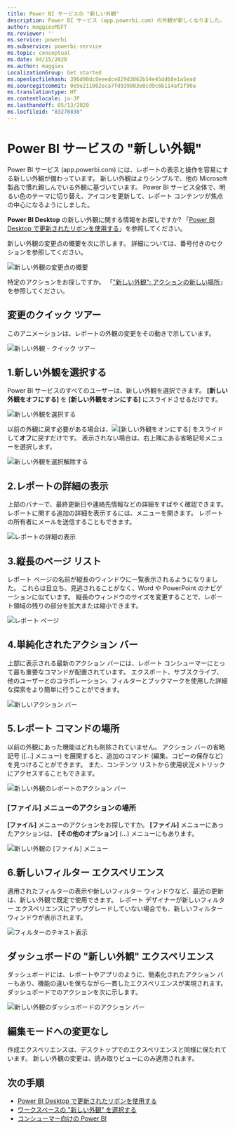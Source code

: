 ```yaml
---
title: Power BI サービスの "新しい外観"
description: Power BI サービス (app.powerbi.com) の外観が新しくなりました。 この記事では、新しい外観を使用してレポートを操作する方法について説明します。
author: maggiesMSFT
ms.reviewer: ''
ms.service: powerbi
ms.subservice: powerbi-service
ms.topic: conceptual
ms.date: 04/15/2020
ms.author: maggies
LocalizationGroup: Get started
ms.openlocfilehash: 396d98dc8eeedce829d3062b54e45dd68e1a5ead
ms.sourcegitcommit: 0e9e211082eca7fd939803e0cd9c6b114af2f90a
ms.translationtype: HT
ms.contentlocale: ja-JP
ms.lasthandoff: 05/13/2020
ms.locfileid: "83278838"
---
```

# <a name="the-new-look-of-the-power-bi-service"></a>Power BI サービスの "新しい外観"

Power BI サービス (app.powerbi.com) には、レポートの表示と操作を容易にする新しい外観が備わっています。 新しい外観はよりシンプルで、他の Microsoft 製品で慣れ親しんでいる外観に基づいています。 Power BI サービス全体で、明るい色のテーマに切り替え、アイコンを更新して、レポート コンテンツが焦点の中心になるようにしました。 

**Power BI Desktop** の新しい外観に関する情報をお探しですか?  「[Power BI Desktop で更新されたリボンを使用する](create-reports/desktop-ribbon.md)」を参照してください。

新しい外観の変更点の概要を次に示します。 詳細については、番号付きのセクションを参照してください。

![新しい外観の変更点の概要](media/service-new-look/power-bi-new-look-changes.png)

特定のアクションをお探しですか。 「["新しい外観": アクションの新しい場所](service-new-look-where-actions.md)」を参照してください。

## <a name="quick-tour-of-the-changes"></a>変更のクイック ツアー

このアニメーションは、レポートの外観の変更をその動きで示しています。

![新しい外観 - クイック ツアー](media/service-new-look/power-bi-new-look-quick-tour.gif)

## <a name="1-opt-in-to-the-new-look"></a>1.新しい外観を選択する

Power BI サービスのすべてのユーザーは、新しい外観を選択できます。 **[新しい外観をオフにする]** を **[新しい外観をオンにする]** にスライドさせるだけです。

![新しい外観を選択する](media/service-new-look/power-bi-new-look-off.png)

以前の外観に戻す必要がある場合は、![[新しい外観をオンにする]](media/service-new-look/power-bi-new-look-toggle-on.png) をスライドして**オフ**に戻すだけです。 表示されない場合は、右上隅にある省略記号メニューを選択します。

![新しい外観を選択解除する](media/service-new-look/power-bi-new-look-on.png)

## <a name="2-view-report-details"></a>2.レポートの詳細の表示 

上部のバナーで、最終更新日や連絡先情報などの詳細をすばやく確認できます。  レポートに関する追加の詳細を表示するには、メニューを開きます。 レポートの所有者にメールを送信することもできます。

![レポートの詳細の表示](media/service-new-look/power-bi-new-look-metadata.png)

## <a name="3-vertical-list-of-pages"></a>3.縦長のページ リスト 
レポート ページの名前が縦長のウィンドウに一覧表示されるようになりました。 これらは目立ち、見逃されることがなく、Word や PowerPoint のナビゲーションに似ています。 縦長のウィンドウのサイズを変更することで、レポート領域の残りの部分を拡大または縮小できます。

![レポート ページ](media/service-new-look/power-bi-new-look-report-pages.png)

## <a name="4-simplified-action-bar"></a>4.単純化されたアクション バー 

上部に表示される最新のアクション バーには、レポート コンシューマーにとって最も重要なコマンドが配置されています。 エクスポート、サブスクライブ、他のユーザーとのコラボレーション、フィルターとブックマークを使用した詳細な探索をより簡単に行うことができます。

![新しいアクション バー](media/service-new-look/power-bi-new-look-action-bar.png)

## <a name="5-where-are-the-report-commands"></a>5.レポート コマンドの場所

以前の外観にあった機能はどれも削除されていません。 アクション バーの省略記号 ([...] メニュー) を展開すると、追加のコマンド (編集、コピーの保存など) を見つけることができます。 また、コンテンツ リストから使用状況メトリックにアクセスすることもできます。

![新しい外観のレポートのアクション バー](media/service-new-look/power-bi-report-action-bar-new-look.gif)

### <a name="where-are-file-menu-actions"></a>[ファイル] メニューのアクションの場所

**[ファイル]** メニューのアクションをお探しですか。 **[ファイル]** メニューにあったアクションは、 **[その他のオプション]** (...) メニューにもあります。 

![新しい外観の [ファイル] メニュー](media/service-new-look/power-bi-file-menu-new-look.gif)

## <a name="6-new-filter-experience"></a>6.新しいフィルター エクスペリエンス

適用されたフィルターの表示や新しいフィルター ウィンドウなど、最近の更新は、新しい外観で既定で使用できます。 レポート デザイナーが新しいフィルター エクスペリエンスにアップグレードしていない場合でも、新しいフィルター ウィンドウが表示されます。

![フィルターのテキスト表示](media/service-new-look/power-bi-new-look-filters.png)

## <a name="dashboard-new-look-experience"></a>ダッシュボードの "新しい外観" エクスペリエンス 

ダッシュボードには、レポートやアプリのように、簡素化されたアクション バーもあり、機能の違いを保ちながら一貫したエクスペリエンスが実現されます。 ダッシュボードでのアクションを次に示します。
 
![新しい外観のダッシュボードのアクション バー](media/service-new-look/power-bi-dashboard-action-bar-new-look.gif)

## <a name="no-changes-to-edit-mode"></a>編集モードへの変更なし 

作成エクスペリエンスは、デスクトップでのエクスペリエンスと同様に保たれています。 新しい外観の変更は、読み取りビューにのみ適用されます。

## <a name="next-steps"></a>次の手順

- [Power BI Desktop で更新されたリボンを使用する](create-reports/desktop-ribbon.md)
- [ワークスペースの "新しい外観" を選択する](collaborate-share/service-workspaces-new-look.md)
- [コンシューマー向けの Power BI](consumer/end-user-consumer.md)

